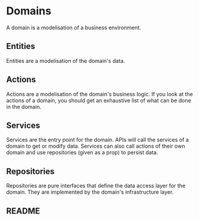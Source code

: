 # Domains

A domain is a modelisation of a business environment.

## Entities

Entities are a modelisation of the domain's data.

## Actions

Actions are a modelisation of the domain's business logic. If you look at the actions of a domain, you should get an exhaustive list of what can be done in the domain.

## Services

Services are the entry point for the domain. APIs will call the services of a domain to get or modify data. Services can also call actions of their own domain and use repositories (given as a prop) to persist data.

## Repositories

Repositories are pure interfaces that define the data access layer for the domain. They are implemented by the domain's infrastructure layer.

## README
